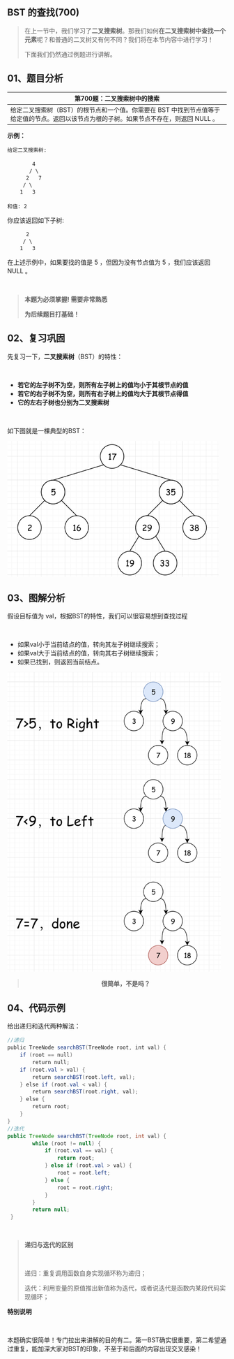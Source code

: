  
##  BST 的查找(700)
 

> 在上一节中，我们学习了**二叉搜索树**。那我们如何**在二叉搜索树中查找一个元素**呢？和普通的二叉树又有何不同？我们将在本节内容中进行学习！
>
> 下面我们仍然通过例题进行讲解。
## 01、题目分析

| 第700题：二叉搜索树中的搜索                                  |
| ------------------------------------------------------------ |
| 给定二叉搜索树（BST）的根节点和一个值。你需要在 BST 中找到节点值等于给定值的节点。返回以该节点为根的子树。如果节点不存在，则返回 NULL 。 |

**示例：**

```
给定二叉搜索树:

        4
       / \
      2   7
     / \
    1   3
    
和值: 2
```

你应该返回如下子树:

```
      2     
     / \   
    1   3
```

在上述示例中，如果要找的值是  5 ，但因为没有节点值为 5 ，我们应该返回  NULL 。

<br/>

> <b> 本题为必须掌握! 需要非常熟悉</b>
>
> <b> 为后续题目打基础！</b>

## 02、复习巩固

先复习一下，**二叉搜索树**（BST）的特性：

<br/>

- **若它的左子树不为空，则所有左子树上的值均小于其根节点的值**
- **若它的右子树不为空，则所有右子树上的值均大于其根节点得值**
- **它的左右子树也分别为二叉搜索树**

<br/>

如下图就是一棵典型的BST：

<img src="404/1.jpg" alt="img" style="zoom: 67%;" />

## 03、图解分析

假设目标值为 val，根据BST的特性，我们可以很容易想到查找过程

<br/>

- 如果val小于当前结点的值，转向其左子树继续搜索；
- 如果val大于当前结点的值，转向其右子树继续搜索；
- 如果已找到，则返回当前结点。

<img src="404/2.jpg" alt="img" style="zoom: 67%;" />

><center><b> 很简单，不是吗？</b></center>

## 04、代码示例

给出递归和迭代两种解法：

```java
//递归 
public TreeNode searchBST(TreeNode root, int val) { 
    if (root == null) 
        return null; 
    if (root.val > val) { 
        return searchBST(root.left, val);    
    } else if (root.val < val) {
        return searchBST(root.right, val);
    } else {
        return root;
    }
}
//迭代
public TreeNode searchBST(TreeNode root, int val) {
        while (root != null) {
            if (root.val == val) {
                return root;
            } else if (root.val > val) {
                root = root.left;
            } else {
                root = root.right;
            }
        }
        return null;
 }
```

<br/>

><b> 递归与迭代的区别</b>
>
><br/>
>
>递归：重复调用函数自身实现循环称为递归；
>
>迭代：利用变量的原值推出新值称为迭代，或者说迭代是函数内某段代码实现循环；

**特别说明**

<br/>

本题确实很简单！专门拉出来讲解的目的有二。第一BST确实很重要，第二希望通过重复，能加深大家对BST的印象，不至于和后面的内容出现交叉感染！